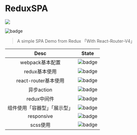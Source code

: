 # ReduxSPA

![](https://ws4.sinaimg.cn/large/006tNc79ly1g22gm6gekrj30zm0gkdsi.jpg)

![badge](https://img.shields.io/badge/ReduxSPA-1.0-blue.svg)

> A simple SPA Demo from Redux 「With React-Router-V4」

|Desc|State|
|:--:|:--:|
|webpack基本配置|![badge](https://img.shields.io/badge/ReduxSPA-done-brightgreen.svg)|
|redux基本使用|![badge](https://img.shields.io/badge/ReduxSPA-done-brightgreen.svg)|
|react-router基本使用|![badge](https://img.shields.io/badge/ReduxSPA-done-brightgreen.svg)|
|异步action|![badge](https://img.shields.io/badge/ReduxSPA-done-brightgreen.svg)|
|redux中间件|![badge](https://img.shields.io/badge/ReduxSPA-done-brightgreen.svg)|
|组件使用「容器型」「展示型」|![badge](https://img.shields.io/badge/ReduxSPA-done-brightgreen.svg)|
|responsive|![badge](https://img.shields.io/badge/ReduxSPA-unDone-red.svg)|
|scss使用|![badge](https://img.shields.io/badge/ReduxSPA-unDone-red.svg)|



